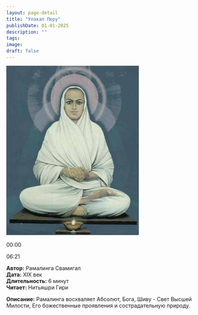 ```yaml
---
layout: page-detail
title: "Улакап Перу"
publishDate: 01-01-2025
description: ""
tags:
image:
draft: false
---
```


![](/upload/iblock/58b/58b3b7508542c2a9e526f7683cb36f3e.jpg) 

00:00 

06:21 

**Автор:** Рамалинга Свамигал  
**Дата:** XIX век  
**Длительность:** 6 минут  
**Читает:** Нитьяшри Гири

**Описание:** Рамалинга восхваляет Абсолют, Бога, Шиву - Свет Высшей Милости, Его божественные проявления и сострадательную природу.

  

